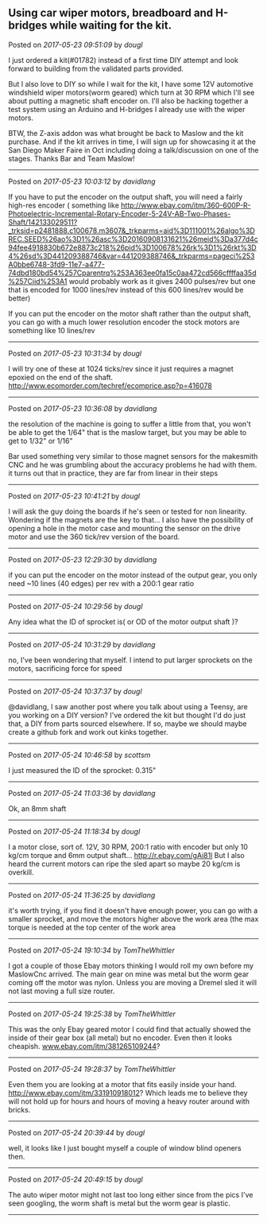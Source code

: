 ## Using car wiper motors, breadboard and H-bridges while waiting for the kit.
Posted on *2017-05-23 09:51:09* by *dougl*

I just ordered a kit(#01782) instead of a first time DIY attempt and look forward to building from the validated parts provided. 

But I also love to DIY so while I wait for the kit, I have some 12V automotive windshield wiper motors(worm geared) which turn at 30 RPM which I'll see about putting a magnetic shaft encoder on. I'll also be hacking together a test system using an Arduino and H-bridges I already use with the wiper motors.  

BTW, the Z-axis addon was what brought be back to Maslow and the kit purchase. And if the kit arrives in time, I will sign up for showcasing it at the San Diego Maker Faire in Oct including doing a talk/discussion on one of the stages.  Thanks Bar and Team Maslow!

---

Posted on *2017-05-23 10:03:12* by *davidlang*

If you have to put the encoder on the output shaft, you will need a fairly high-res encoder ( something like http://www.ebay.com/itm/360-600P-R-Photoelectric-Incremental-Rotary-Encoder-5-24V-AB-Two-Phases-Shaft/142133029511?_trksid=p2481888.c100678.m3607&_trkparms=aid%3D111001%26algo%3DREC.SEED%26ao%3D1%26asc%3D20160908131621%26meid%3Da377d4c94fee4918830b672e8873c218%26pid%3D100678%26rk%3D1%26rkt%3D4%26sd%3D441209388746&var=441209388746&_trkparms=pageci%253A0bbe6748-3fd9-11e7-a477-74dbd180bd54%257Cparentrq%253A363ee0fa15c0aa472cd566cffffaa35d%257Ciid%253A1 would probably work as it gives 2400 pulses/rev but one that is encoded for 1000 lines/rev instead of this 600 lines/rev would be better)

If you can put the encoder on the motor shaft rather than the output shaft, you can go with a much lower resolution encoder the stock motors are something like 10 lines/rev

---

Posted on *2017-05-23 10:31:34* by *dougl*

I will try one of these at 1024 ticks/rev since it just requires a magnet epoxied on the end of the shaft. 
 http://www.ecomorder.com/techref/ecomprice.asp?p=416078

---

Posted on *2017-05-23 10:36:08* by *davidlang*

the resolution of the machine is going to suffer a little from that, you won't be able to get the 1/64" that is the maslow target, but you may be able to get to 1/32" or 1/16"

Bar used something very similar to those magnet sensors for the makesmith CNC and he was grumbling about the accuracy problems he had with them. it turns out that in practice, they are far from linear in their steps

---

Posted on *2017-05-23 10:41:21* by *dougl*

I will ask the guy doing the boards if he's seen or tested for non linearity. Wondering if the magnets are the key to that... I also have the possibility of opening a hole in the motor case and mounting the sensor on the drive motor and use the 360 tick/rev version of the board.

---

Posted on *2017-05-23 12:29:30* by *davidlang*

if you can put the encoder on the motor instead of the output gear, you only need ~10 lines (40 edges) per rev with a 200:1 gear ratio

---

Posted on *2017-05-24 10:29:56* by *dougl*

Any idea what the ID of sprocket is( or OD of the motor output shaft )?

---

Posted on *2017-05-24 10:31:29* by *davidlang*

no, I've been wondering that myself. I intend to put larger sprockets on the motors, sacrificing force for speed

---

Posted on *2017-05-24 10:37:37* by *dougl*

@davidlang, I saw another post where you talk about using a Teensy, are you working on a DIY version?  I've ordered the kit but thought I'd do just that, a DIY from parts sourced elsewhere.  If so, maybe we should maybe create a github fork and work out kinks together.

---

Posted on *2017-05-24 10:46:58* by *scottsm*

I just measured the ID of the sprocket: 0.315"

---

Posted on *2017-05-24 11:03:36* by *davidlang*

Ok, an 8mm shaft

---

Posted on *2017-05-24 11:18:34* by *dougl*

I a motor close, sort of.  12V, 30 RPM, 200:1 ratio with encoder but only 10 kg/cm torque and 6mm output shaft... http://r.ebay.com/gAi81l  But I also heard the current motors can ripe the sled apart so maybe 20 kg/cm is overkill.

---

Posted on *2017-05-24 11:36:25* by *davidlang*

it's worth trying, if you find it doesn't have enough power, you can go with a smaller sprocket, and move the motors higher above the work area (the max torque is needed at the top center of the work area

---

Posted on *2017-05-24 19:10:34* by *TomTheWhittler*

I got a couple of those Ebay motors thinking I would roll my own before my MaslowCnc arrived. The main gear on mine was metal but the worm gear coming off the motor was nylon. Unless you are moving a Dremel sled it will not last moving a full size router.

---

Posted on *2017-05-24 19:25:38* by *TomTheWhittler*

This was the only Ebay geared motor I could find that actually showed the inside of their gear box (all metal) but no encoder. Even then it looks cheapish. 
www.ebay.com/itm/381265109244?

---

Posted on *2017-05-24 19:28:37* by *TomTheWhittler*

Even them you are looking at a motor that fits easily inside your hand.
http://www.ebay.com/itm/331910918012?
Which leads me to believe they will not hold up for hours and hours of moving a heavy router around with bricks.

---

Posted on *2017-05-24 20:39:44* by *dougl*

well, it looks like I just bought myself a couple of window blind openers then.

---

Posted on *2017-05-24 20:49:15* by *dougl*

The auto wiper motor might not last too long either since from the pics I've seen googling, the worm shaft is metal but the worm gear is plastic.

---

